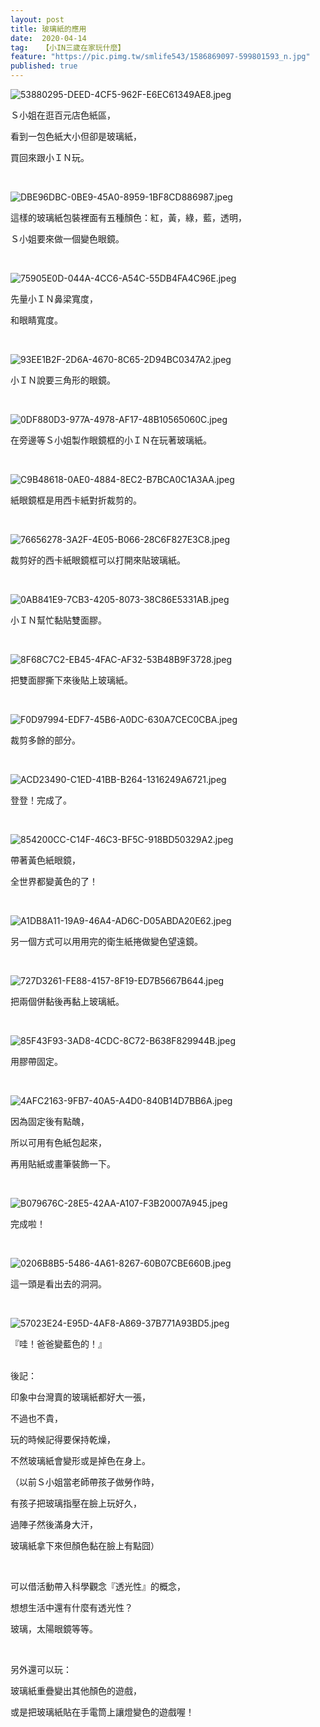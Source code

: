 ```yaml
---
layout: post
title: 玻璃紙的應用
date:  2020-04-14
tag:   【小IN三歲在家玩什麼】
feature: "https://pic.pimg.tw/smlife543/1586869097-599801593_n.jpg"
published: true 
---
```

<p><img alt="53880295-DEED-4CF5-962F-E6EC61349AE8.jpeg" src="https://pic.pimg.tw/smlife543/1586869097-599801593_n.jpg" title="53880295-DEED-4CF5-962F-E6EC61349AE8.jpeg"></p>

<p>Ｓ小姐在逛百元店色紙區，</p>

<p>看到一包色紙大小但卻是玻璃紙，</p>

<p>買回來跟小ＩＮ玩。</p>

<p>&nbsp;</p>

<p><img alt="DBE96DBC-0BE9-45A0-8959-1BF8CD886987.jpeg" src="https://pic.pimg.tw/smlife543/1586869620-31929068_n.jpg" title="DBE96DBC-0BE9-45A0-8959-1BF8CD886987.jpeg"></p>

<p>這樣的玻璃紙包裝裡面有五種顏色：紅，黃，綠，藍，透明，</p>

<p>Ｓ小姐要來做一個變色眼鏡。</p>

<p>&nbsp;</p>

<p><img alt="75905E0D-044A-4CC6-A54C-55DB4FA4C96E.jpeg" src="https://pic.pimg.tw/smlife543/1586869620-3972234881_n.jpg" title="75905E0D-044A-4CC6-A54C-55DB4FA4C96E.jpeg"></p>

<p>先量小ＩＮ鼻梁寬度，</p>

<p>和眼睛寬度。</p>

<p>&nbsp;</p>

<p><img alt="93EE1B2F-2D6A-4670-8C65-2D94BC0347A2.jpeg" src="https://pic.pimg.tw/smlife543/1586869620-3980312848_n.jpg" title="93EE1B2F-2D6A-4670-8C65-2D94BC0347A2.jpeg"></p>

<p>小ＩＮ說要三角形的眼鏡。</p>

<p>&nbsp;</p>

<p><img alt="0DF880D3-977A-4978-AF17-48B10565060C.jpeg" src="https://pic.pimg.tw/smlife543/1586869626-1598088930_n.jpg" title="0DF880D3-977A-4978-AF17-48B10565060C.jpeg"></p>

<p>在旁邊等Ｓ小姐製作眼鏡框的小ＩＮ在玩著玻璃紙。</p>

<p>&nbsp;</p>

<p><img alt="C9B48618-0AE0-4884-8EC2-B7BCA0C1A3AA.jpeg" src="https://pic.pimg.tw/smlife543/1586869626-3223867358_n.jpg" title="C9B48618-0AE0-4884-8EC2-B7BCA0C1A3AA.jpeg"></p>

<p>紙眼鏡框是用西卡紙對折裁剪的。</p>

<p>&nbsp;</p>

<p><img alt="76656278-3A2F-4E05-B066-28C6F827E3C8.jpeg" src="https://pic.pimg.tw/smlife543/1586869626-4274331370_n.jpg" title="76656278-3A2F-4E05-B066-28C6F827E3C8.jpeg"></p>

<p>裁剪好的西卡紙眼鏡框可以打開來貼玻璃紙。</p>

<p>&nbsp;</p>

<p><img alt="0AB841E9-7CB3-4205-8073-38C86E5331AB.jpeg" src="https://pic.pimg.tw/smlife543/1586869626-3935075298_n.jpg" title="0AB841E9-7CB3-4205-8073-38C86E5331AB.jpeg"></p>

<p>小ＩＮ幫忙黏貼雙面膠。</p>

<p>&nbsp;</p>

<p><img alt="8F68C7C2-EB45-4FAC-AF32-53B48B9F3728.jpeg" src="https://pic.pimg.tw/smlife543/1586869631-2722338808_n.jpg" title="8F68C7C2-EB45-4FAC-AF32-53B48B9F3728.jpeg"></p>

<p>把雙面膠撕下來後貼上玻璃紙。</p>

<p>&nbsp;</p>

<p><img alt="F0D97994-EDF7-45B6-A0DC-630A7CEC0CBA.jpeg" src="https://pic.pimg.tw/smlife543/1586869633-3993702185_n.jpg" title="F0D97994-EDF7-45B6-A0DC-630A7CEC0CBA.jpeg"></p>

<p>裁剪多餘的部分。</p>

<p>&nbsp;</p>

<p><img alt="ACD23490-C1ED-41BB-B264-1316249A6721.jpeg" src="https://pic.pimg.tw/smlife543/1586869634-4093061018_n.jpg" title="ACD23490-C1ED-41BB-B264-1316249A6721.jpeg"></p>

<p>登登！完成了。</p>

<p>&nbsp;</p>

<p><img alt="854200CC-C14F-46C3-BF5C-918BD50329A2.jpeg" src="https://pic.pimg.tw/smlife543/1586869636-3376767907_n.jpg" title="854200CC-C14F-46C3-BF5C-918BD50329A2.jpeg"></p>

<p>帶著黃色紙眼鏡，</p>

<p>全世界都變黃色的了！</p>

<p>&nbsp;</p>

<p><img alt="A1DB8A11-19A9-46A4-AD6C-D05ABDA20E62.jpeg" src="https://pic.pimg.tw/smlife543/1586869620-1419154387_n.jpg" title="A1DB8A11-19A9-46A4-AD6C-D05ABDA20E62.jpeg"></p>

<p>另一個方式可以用用完的衛生紙捲做變色望遠鏡。</p>

<p>&nbsp;</p>

<p><img alt="727D3261-FE88-4157-8F19-ED7B5667B644.jpeg" src="https://pic.pimg.tw/smlife543/1586869638-451500756_n.jpg" title="727D3261-FE88-4157-8F19-ED7B5667B644.jpeg"></p>

<p>把兩個併黏後再黏上玻璃紙。</p>

<p>&nbsp;</p>

<p><img alt="85F43F93-3AD8-4CDC-8C72-B638F829944B.jpeg" src="https://pic.pimg.tw/smlife543/1586869638-990303702_n.jpg" title="85F43F93-3AD8-4CDC-8C72-B638F829944B.jpeg"></p>

<p>用膠帶固定。</p>

<p>&nbsp;</p>

<p><img alt="4AFC2163-9FB7-40A5-A4D0-840B14D7BB6A.jpeg" src="https://pic.pimg.tw/smlife543/1586869643-1974682372_n.jpg" title="4AFC2163-9FB7-40A5-A4D0-840B14D7BB6A.jpeg"></p>

<p>因為固定後有點醜，</p>

<p>所以可用有色紙包起來，</p>

<p>再用貼紙或畫筆裝飾一下。</p>

<p>&nbsp;</p>

<p><img alt="B079676C-28E5-42AA-A107-F3B20007A945.jpeg" src="https://pic.pimg.tw/smlife543/1586869644-3184041020_n.jpg" title="B079676C-28E5-42AA-A107-F3B20007A945.jpeg"></p>

<p>完成啦！</p>

<p>&nbsp;</p>

<p><img alt="0206B8B5-5486-4A61-8267-60B07CBE660B.jpeg" src="https://pic.pimg.tw/smlife543/1586869644-2684742723_n.jpg" title="0206B8B5-5486-4A61-8267-60B07CBE660B.jpeg"></p>

<p>這一頭是看出去的洞洞。</p>

<p>&nbsp;</p>

<p><img alt="57023E24-E95D-4AF8-A869-37B771A93BD5.jpeg" src="https://pic.pimg.tw/smlife543/1586869648-4113450623_n.jpg" title="57023E24-E95D-4AF8-A869-37B771A93BD5.jpeg"></p>

<p>『哇！爸爸變藍色的！』<br>
&nbsp;</p>

<p>後記：</p>

<p>印象中台灣賣的玻璃紙都好大一張，</p>

<p>不過也不貴，</p>

<p>玩的時候記得要保持乾燥，</p>

<p>不然玻璃紙會變形或是掉色在身上。</p>

<p>（以前Ｓ小姐當老師帶孩子做勞作時，</p>

<p>有孩子把玻璃指壓在臉上玩好久，</p>

<p>過陣子然後滿身大汗，</p>

<p>玻璃紙拿下來但顏色黏在臉上有點囧）</p>

<p>&nbsp;</p>

<p>可以借活動帶入科學觀念『透光性』的概念，</p>

<p>想想生活中還有什麼有透光性？</p>

<p>玻璃，太陽眼鏡等等。</p>

<p>&nbsp;</p>

<p>另外還可以玩：</p>

<p>玻璃紙重疊變出其他顏色的遊戲，</p>

<p>或是把玻璃紙貼在手電筒上讓燈變色的遊戲喔！</p>

